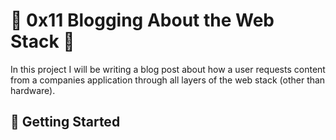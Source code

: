 # :shell: 0x11 Blogging About the Web Stack :shell:

In this project I will be writing a blog post about how a user requests content from a companies application through all layers of the web stack (other than hardware).

## :running: Getting Started

